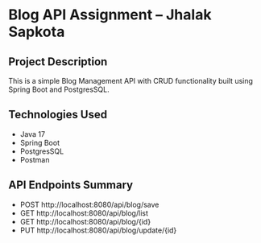 # Blog API Assignment – Jhalak Sapkota

## Project Description
This is a simple Blog Management API with CRUD functionality built using Spring Boot and PostgresSQL.

## Technologies Used
- Java 17
- Spring Boot
- PostgresSQL
- Postman

## API Endpoints Summary
- POST http://localhost:8080/api/blog/save
- GET http://localhost:8080/api/blog/list
- GET http://localhost:8080/api/blog/{id}
- PUT http://localhost:8080/api/blog/update/{id}

